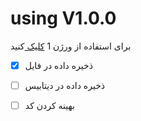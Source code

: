 # using V1.0.0
برای استفاده از ورژن 1   [ کلیک  ](https://github.com/amirhossein-norouzzadeh/todo-list/tree/1.0.0)کنید
- [x] ذخیره داده در فایل 
- [ ] ذخیره داده در دیتابیس 
- [ ] بهینه کردن کد 

